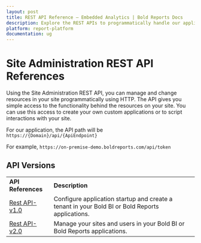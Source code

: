 ```yaml
---
layout: post
title: REST API Reference – Embedded Analytics | Bold Reports Docs
description: Explore the REST APIs to programmatically handle our application server operations. It lets you access the functionality behind the resources on your site.
platform: report-platform
documentation: ug
---
```


# Site Administration REST API References

Using the Site Administration REST API, you can manage and change resources in your site programmatically using HTTP. The API gives you simple access to the functionality behind the resources on your site. You can use this access to create your own custom applications or to script interactions with your site.

For our application, the API path will be `https://{Domain}/api/{ApiEndpoint}`

For example, `https://on-premise-demo.boldreports.com/api/token` 

## API Versions

<table>
<tr>
    <td>
       <span style="font-weight:bold">API References</span>
    </td>
    <td>
        <span style="font-weight:bold">Description</span>
     </td>
  </tr>
  <tr>
    <td>
        <a href="https://help.boldreports.com/enterprise-reporting/rest-api-reference/site-administration/v1.0/">Rest API-v1.0</a>
    </td>
    <td>
        Configure application startup and create a tenant in your Bold BI or Bold Reports applications.
     </td>
  </tr>
  <tr>
    <td>
        <a href="https://help.boldreports.com/enterprise-reporting/rest-api-reference/site-administration/v2.0/">Rest API-v2.0</a>
    </td>
    <td>
        Manage your sites and users in your Bold BI or Bold Reports applications.
     </td>
  </tr>
</table>